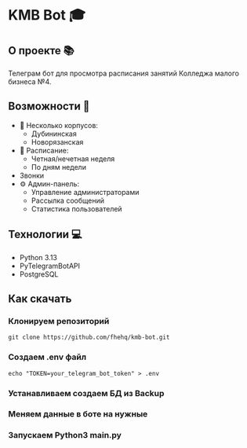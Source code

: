 # KMB Bot 🎓
## О проекте 📚
Телеграм бот для просмотра расписания занятий Колледжа малого бизнеса №4.

## Возможности 🚀

- 🏫 Несколько корпусов:
  - Дубининская
  - Новорязанская
- 📅 Расписание:
  - Четная/нечетная неделя
  - По дням недели
- Звонки
- ⚙️ Админ-панель:
  - Управление администраторами
  - Рассылка сообщений
  - Статистика пользователей

## Технологии 💻
- Python 3.13
- PyTelegramBotAPI
- PostgreSQL

## Как скачать

### Клонируем репозиторий
```
git clone https://github.com/fhehq/kmb-bot.git
```
### Создаем .env файл
```
echo "TOKEN=your_telegram_bot_token" > .env
```

### Устанавливаем создаем БД из Backup

### Меняем данные в боте на нужные

### Запускаем Python3 main.py